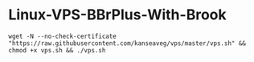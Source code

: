 # Linux-VPS-BBrPlus-With-Brook
```
wget -N --no-check-certificate "https://raw.githubusercontent.com/kanseaveg/vps/master/vps.sh" && chmod +x vps.sh && ./vps.sh
```
